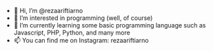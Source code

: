- 👋 Hi, I’m @rezaariftiarno
- 👀 I’m interested in programming (well, of course)
- 🌱 I’m currently learning some basic programming language such as Javascript, PHP, Python, and many more
- 📫 You can find me on Instagram: rezaariftiarno

<!---
rezaariftiarno/rezaariftiarno is a ✨ special ✨ repository because its `README.md` (this file) appears on your GitHub profile.
You can click the Preview link to take a look at your changes.
--->
